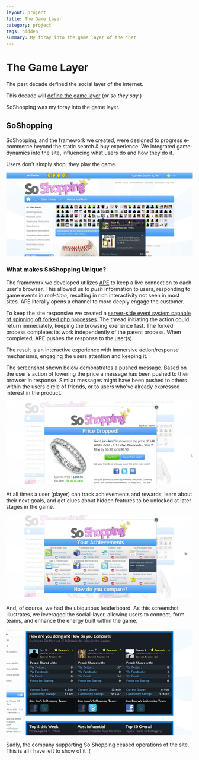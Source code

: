 ```yaml
---
layout: project
title: The Game Layer
category: project
tags: hidden
summary: My foray into the game layer of the *net
---
```

The Game Layer
==============

The past decade defined the social layer of the internet.

This decade will [define the game layer](http://www.ted.com/talks/seth_priebatsch_the_game_layer_on_top_of_the_world.html) (*or so they say*.)

SoShopping was my foray into the game layer.

SoShopping
----------

SoShopping, and the framework we created, were designed to progress e-commerce beyond the static search & buy experience. We integrated game-dynamics into the site, influencing what users do and how they do it.

Users don't simply shop; they play the game.

<div class="img full">
<img src="/images/projects/game-layer/soshopping-user-profile.jpg" />
</div>

### What makes SoShopping Unique?

The framework we developed utilizes [APE](http://www.ape.org) to keep a live connection to each
user's browser. This allowed us to *push* information to users, responding to game
events in *real-time*, resulting in rich interactivity not seen in most sites. APE literally opens a channel to more deeply engage the customer.

To keep the site responsive we created a [server-side event system capable of
spinning off forked php processes](https://github.com/somethingkindawierd/somethingkindawierd.github.com/wiki/Detached-PHP-Events). The thread initiating the action could return immediately, keeping the browsing exerience fast. The forked process completes its work independently of the parent process. When completed, APE pushes the response to the user(s).

The result is an interactive experience with immersive action/response mechanisms, engaging the users attention and keeping it.

The screenshot shown below demonstrates a pushed message. Based on the user's action of lowering the price a message has been pushed to their browser in response. Similar messages might have been pushed to others within the users circle of friends, or to users who've already expressed interest in the product.

<div class="img full">
<img src="/images/projects/game-layer/soshopping-price-drop.jpg" />
</div>

At all times a user (player) can track achievements and rewards, learn about their next goals, and get clues about hidden features to be unlocked at later stages in the game.

<div class="img full">
<img src="/images/projects/game-layer/soshopping-achievements.jpg" />
</div>

And, of course, we had the ubiquitous leaderboard. As this screenshot illustrates, we leveraged the social-layer, allowing users to connect, form teams, and enhance the energy built within the game.

<div class="img full">
<img src="/images/projects/game-layer/soshopping-leaderboard.jpg" />
</div>

Sadly, the company supporting So Shopping ceased operations of the site.
This is all I have left to show of it :(
